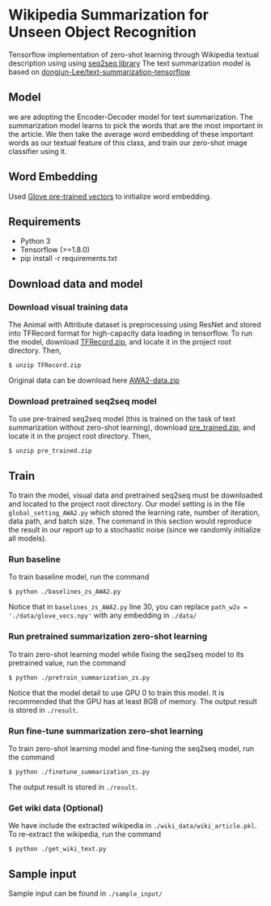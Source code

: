# Wikipedia Summarization for Unseen Object Recognition
Tensorflow implementation of zero-shot learning through Wikipedia textual description using using [seq2seq library](https://www.tensorflow.org/api_guides/python/contrib.seq2seq)
The text summarization model is based on [dongjun-Lee/text-summarization-tensorflow](https://github.com/dongjun-Lee/text-summarization-tensorflow)

## Model
we are  adopting  the  Encoder-Decoder model for text summarization. The summarization model learns to pick the words that are the most important in the article. We then take the average word embedding of these important words as our textual feature of this class, and train our zero-shot image classifier using it.

## Word Embedding
Used [Glove pre-trained vectors](https://nlp.stanford.edu/projects/glove/) to initialize word embedding.

## Requirements
- Python 3
- Tensorflow (>=1.8.0)
- pip install -r requirements.txt

## Download data and model

### Download visual training data
The Animal with Attribute dataset is preprocessing using ResNet and stored into TFRecord format for high-capacity data loading in tensorflow. To run the model,  download [TFRecord.zip](https://drive.google.com/file/d/1hoTci2t50cwQme7oJs-lDh3UGHzVKRlU/view?usp=sharing), and locate it in the project root directory. Then,
```
$ unzip TFRecord.zip
```
Original data can be download here [AWA2-data.zip](https://cvml.ist.ac.at/AwA2/AwA2-data.zip)


### Download pretrained seq2seq model 
To use pre-trained seq2seq model (this is trained on the task of text summarization without zero-shot learning), download [pre_trained.zip](https://drive.google.com/file/d/1V8pS1eoiv51wfiVp2rOB7IvJ5PeQs2n-/view?usp=sharing), and locate it in the project root directory. Then,
```
$ unzip pre_trained.zip
```

## Train
To train the model, visual data and pretrained seq2seq must be downloaded and located to the project root directory. Our model setting is in the file ```global_setting_AWA2.py``` which stored the learning rate, number of iteration, data path, and batch size. The command in this section would reproduce the result in our report up to a stochastic noise (since we randomly initialize all models).

### Run baseline
To train baseline model, run the command
```
$ python ./baselines_zs_AWA2.py
```
Notice that in ```baselines_zs_AWA2.py``` line 30, you can replace ```path_w2v = './data/glove_vecs.npy'``` with any embedding in ```./data/```

### Run pretrained summarization zero-shot learning
To train zero-shot learning model while fixing the seq2seq model to its pretrained value, run the command
```
$ python ./pretrain_summarization_zs.py
```
Notice that the model detail to use GPU 0 to train this model. It is recommended that the GPU has at least 8GB of memory. The output result is stored in ```./result```.

### Run fine-tune summarization zero-shot learning
To train zero-shot learning model and fine-tuning the seq2seq model, run the command
```
$ python ./finetune_summarization_zs.py
```
The output result is stored in ```./result```.

### Get wiki data (Optional)
We have include the extracted wikipedia in ```./wiki_data/wiki_article.pkl```. To re-extract the wikipedia, run the command
```
$ python ./get_wiki_text.py
```

## Sample input
Sample input can be found in ```./sample_input/```
